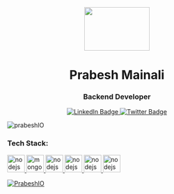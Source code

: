 
<div id="header" align="center">
  <img src="https://media.giphy.com/media/yx5CGBdwXdCbjEf6li/giphy.gif" width="150" height="100"/>
</div>
<h1 align="center">Prabesh Mainali</h1>
<h3 align="center">Backend Developer</h3>

<div id="badges" align="center" >
  <a href="https://www.linkedin.com/in/prabesh-mainali-498791203/">
    <img src="https://img.shields.io/badge/LinkedIn-blue?style=for-the-badge&logo=linkedin&logoColor=white" alt="LinkedIn Badge"/>
  </a>
  <a href="https://twitter.com/PrabeshMainali">
    <img src="https://img.shields.io/badge/Twitter-blue?style=for-the-badge&logo=twitter&logoColor=white" alt="Twitter Badge"/>
  </a>
    </a>
</div>
<p align="left"> <img src="https://komarev.com/ghpvc/?username=PrabeshIO&label=Profile%20views&color=0e75b6&style=flat" alt="prabeshIO" /> </p>
<div id= "skills">
 <h3 align="left">Tech Stack: </h3>
<p align="left"> 
    <a href="https://nodejs.org" target="_blank"> <img src="https://www.vectorlogo.zone/logos/nodejs/nodejs-icon.svg" alt="nodejs" width="40" height="40"/> </a> <a href="https://www.mongodb.com/" target="_blank"> <img src="https://www.vectorlogo.zone/logos/mongodb/mongodb-icon.svg" alt="mongodb" width="40" height="40"/> </a><a href="https://nodejs.org" target="_blank"> <img src="https://www.vectorlogo.zone/logos/redis/redis-icon.svg" alt="nodejs" width="40" height="40"/> </a><a href="https://nodejs.org" target="_blank"> <img src="https://www.vectorlogo.zone/logos/docker/docker-tile.svg" alt="nodejs" width="40" height="40"/> </a>
  <a href="https://nodejs.org" target="_blank"> <img src="https://www.vectorlogo.zone/logos/python/python-icon.svg" alt="nodejs" width="40" height="40"/> </a>
  <a href="https://nodejs.org" target="_blank"> <img src="https://www.vectorlogo.zone/logos/pocoo_flask/pocoo_flask-icon.svg" alt="nodejs" width="40" height="40"/> </a>
</p>
  </div>
  
  <p align="left"> <a href="https://github.com/ryo-ma/github-profile-trophy"><img src="https://github-profile-trophy.vercel.app/?username=PrabeshIO" alt="PrabeshIO" /></a> </p>
<!--   
  <p><img align="left" src="https://github-readme-stats.vercel.app/api/top-langs?username=PrabeshIO&show_icons=true&locale=en&layout=compact" alt="PrabeshIO" /></p> -->
<!--
**PrabeshIO/PrabeshIO** is a ✨ _special_ ✨ repository because its `README.md` (this file) appears on your GitHub profile.

Here are some ideas to get you started:

🔭 I’m currently working on ...
- 🌱 I’m currently learning ...
- 👯 I’m looking to collaborate on ...
- 🤔 I’m looking for help with ...
- 💬 Ask me about ...
- 📫 How to reach me: ...
- 😄 Pronouns: ...
- ⚡ Fun fact: ...
-->
